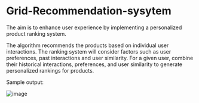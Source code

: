 # Grid-Recommendation-sysytem

The aim is to enhance user experience by implementing a personalized product ranking system.

The algorithm  recommends the products based on individual user interactions.
The ranking system will consider factors such as user preferences, past interactions and user 
similarity.
For a given user, combine their historical interactions, preferences, and user similarity to 
generate personalized rankings for products.


Sample output:

![image](https://github.com/karthikeya21/Grid-Recommendation-sysytem/assets/111588248/e684fd79-7a3e-4b20-a604-7f95fe1c68d3)
